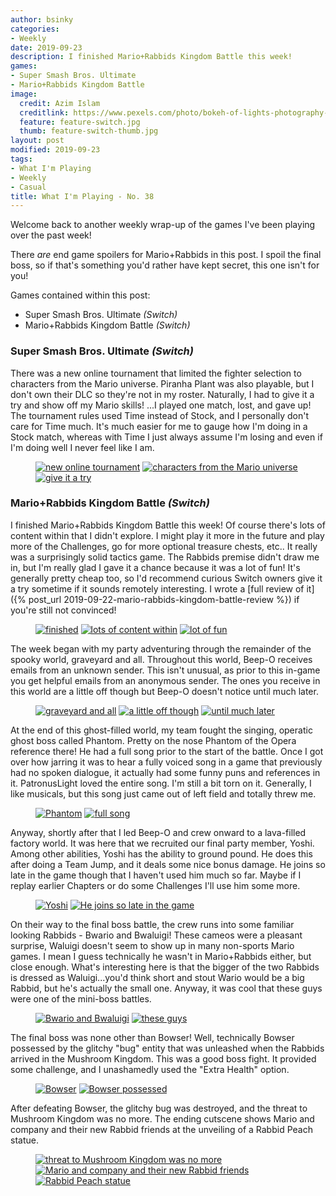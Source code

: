 ```yaml
---
author: bsinky
categories:
- Weekly
date: 2019-09-23
description: I finished Mario+Rabbids Kingdom Battle this week!
games:
- Super Smash Bros. Ultimate
- Mario+Rabbids Kingdom Battle
image:
  credit: Azim Islam
  creditlink: https://www.pexels.com/photo/bokeh-of-lights-photography-1210276/
  feature: feature-switch.jpg
  thumb: feature-switch-thumb.jpg
layout: post
modified: 2019-09-23
tags:
- What I'm Playing
- Weekly
- Casual
title: What I'm Playing - No. 38
---
```


Welcome back to another weekly wrap-up of the games I've been playing over the
past week!

There *are* end game spoilers for Mario+Rabbids in this post. I spoil the final
boss, so if that's something you'd rather have kept secret, this one isn't for
you!

Games contained within this post:

 - Super Smash Bros. Ultimate *(Switch)*
 - Mario+Rabbids Kingdom Battle *(Switch)*

<!--more-->

### Super Smash Bros. Ultimate *(Switch)*

There was a new online tournament that limited the fighter selection to
characters from the Mario universe. Piranha Plant was also playable, but I don't
own their DLC so they're not in my roster. Naturally, I had to give it a try and
show off my Mario skills! ...I played one match, lost, and gave up! The
tournament rules used Time instead of Stock, and I personally don't care for
Time much. It's much easier for me to gauge how I'm doing in a Stock match,
whereas with Time I just always assume I'm losing and even if I'm doing well I
never feel like I am.

<figure class="third">
    <a href="https://i.imgur.com/gnWmfDh.jpg"><img src="https://i.imgur.com/gnWmfDhm.jpg" alt="new online tournament"/></a>
    <a href="https://i.imgur.com/miOFmim.jpg"><img src="https://i.imgur.com/miOFmimm.jpg" alt="characters from the Mario universe"/></a>
    <a href="https://i.imgur.com/dqD9CRJ.jpg"><img src="https://i.imgur.com/dqD9CRJm.jpg" alt="give it a try"/></a>
</figure>

### Mario+Rabbids Kingdom Battle *(Switch)*

I finished Mario+Rabbids Kingdom Battle this week! Of course there's lots of
content within that I didn't explore. I might play it more in the future and
play more of the Challenges, go for more optional treasure chests, etc.. It
really was a surprisingly solid tactics game. The Rabbids premise didn't draw me
in, but I'm really glad I gave it a chance because it was a lot of fun! It's
generally pretty cheap too, so I'd recommend curious Switch owners give it a try
sometime if it sounds remotely interesting. I wrote
a
[full review of it]({% post_url 2019-09-22-mario-rabbids-kingdom-battle-review %}) if
you're still not convinced!

<figure class="third">
    <a href="https://i.imgur.com/WStmRPM.jpg"><img src="https://i.imgur.com/WStmRPMm.jpg" alt="finished"/></a>
    <a href="https://i.imgur.com/Ae3hvki.jpg"><img src="https://i.imgur.com/Ae3hvkim.jpg" alt="lots of content within"/></a>
    <a href="https://i.imgur.com/RuS2wog.jpg"><img src="https://i.imgur.com/RuS2wogm.jpg" alt="lot of fun"/></a>
</figure>

The week began with my party adventuring through the remainder of the spooky
world, graveyard and all. Throughout this world, Beep-O receives emails from an
unknown sender. This isn't unusual, as prior to this in-game you get helpful
emails from an anonymous sender. The ones you receive in this world are a
little off though but Beep-O doesn't notice until much later.

<figure class="third">
    <a href="https://i.imgur.com/zr2f2Zz.jpg"><img src="https://i.imgur.com/zr2f2Zzm.jpg" alt="graveyard and all"/></a>
    <a href="https://i.imgur.com/OlJhirR.jpg"><img src="https://i.imgur.com/OlJhirRm.jpg" alt="a little off though"/></a>
    <a href="https://i.imgur.com/xK6hH67.jpg"><img src="https://i.imgur.com/xK6hH67m.jpg" alt="until much later"/></a>
</figure>

At the end of this ghost-filled world, my team fought the singing, operatic
ghost boss called Phantom. Pretty on the nose Phantom of the Opera reference
there! He had a full song prior to the start of the battle. Once I got over how
jarring it was to hear a fully voiced song in a game that previously had no
spoken dialogue, it actually had some funny puns and references in it.
PatronusLight loved the entire song. I'm still a bit torn on it. Generally, I
like musicals, but this song just came out of left field and totally threw me.

<figure class="half">
    <a href="https://i.imgur.com/wVHvL5l.jpg"><img src="https://i.imgur.com/wVHvL5lm.jpg" alt="Phantom"/></a>
    <a href="https://i.imgur.com/YhJgnVT.jpg"><img src="https://i.imgur.com/YhJgnVTm.jpg" alt="full song"/></a>
</figure>

Anyway, shortly after that I led Beep-O and crew onward to a lava-filled factory
world. It was here that we recruited our final party member, Yoshi. Among other
abilities, Yoshi has the ability to ground pound. He does this after doing a
Team Jump, and it deals some nice bonus damage. He joins so late in the game
though that I haven't used him much so far. Maybe if I replay earlier Chapters
or do some Challenges I'll use him some more.

<figure class="half">
    <a href="https://i.imgur.com/U3YMh0i.jpg"><img src="https://i.imgur.com/U3YMh0im.jpg" alt="Yoshi"/></a>
    <a href="https://i.imgur.com/R24gAdH.jpg"><img src="https://i.imgur.com/R24gAdHm.jpg" alt="He joins so late in the game"/></a>
</figure>

On their way to the final boss battle, the crew runs into some familiar looking
Rabbids - Bwario and Bwaluigi! These cameos were a pleasant surprise, Waluigi
doesn't seem to show up in many non-sports Mario games. I mean I guess
technically he wasn't in Mario+Rabbids either, but close enough. What's
interesting here is that the bigger of the two Rabbids is dressed as
Waluigi...you'd think short and stout Wario would be a big Rabbid, but he's
actually the small one. Anyway, it was cool that these guys were one of the
mini-boss battles.

<figure class="half">
    <a href="https://i.imgur.com/fdmRnF6.jpg"><img src="https://i.imgur.com/fdmRnF6m.jpg" alt="Bwario and Bwaluigi"/></a>
    <a href="https://i.imgur.com/hPT1MU4.jpg"><img src="https://i.imgur.com/hPT1MU4m.jpg" alt="these guys"/></a>
</figure>

The final boss was none other than Bowser! Well, technically Bowser possessed by
the glitchy "bug" entity that was unleashed when the Rabbids arrived in the
Mushroom Kingdom. This was a good boss fight. It provided some challenge, and I
unashamedly used the "Extra Health" option.

<figure class="half">
    <a href="https://i.imgur.com/5X2pua2.jpg"><img src="https://i.imgur.com/5X2pua2m.jpg" alt="Bowser"/></a>
    <a href="https://i.imgur.com/BsRuSh5.jpg"><img src="https://i.imgur.com/BsRuSh5m.jpg" alt="Bowser possessed"/></a>
</figure>

After defeating Bowser, the glitchy bug was destroyed, and the threat to
Mushroom Kingdom was no more. The ending cutscene shows Mario and company and
their new Rabbid friends at the unveiling of a Rabbid Peach statue.

<figure class="third">
    <a href="https://i.imgur.com/w4lmOHQ.jpg"><img src="https://i.imgur.com/w4lmOHQm.jpg" alt="threat to Mushroom Kingdom was no more"/></a>
    <a href="https://i.imgur.com/S8tjUVh.jpg"><img src="https://i.imgur.com/S8tjUVhm.jpg" alt="Mario and company and their new Rabbid friends"/></a>
    <a href="https://i.imgur.com/LdUDBuM.jpg"><img src="https://i.imgur.com/LdUDBuMm.jpg" alt="Rabbid Peach statue"/></a>
</figure>